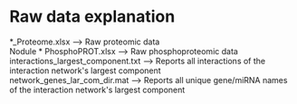 # Raw data explanation
*_Proteome.xlsx --> Raw proteomic data  
Nodule * PhosphoPROT.xlsx --> Raw phosphoproteomic data  
interactions_largest_component.txt --> Reports all interactions of the interaction network's largest component  
network_genes_lar_com_dir.mat --> Reports all unique gene/miRNA names of the interaction network's largest component  
